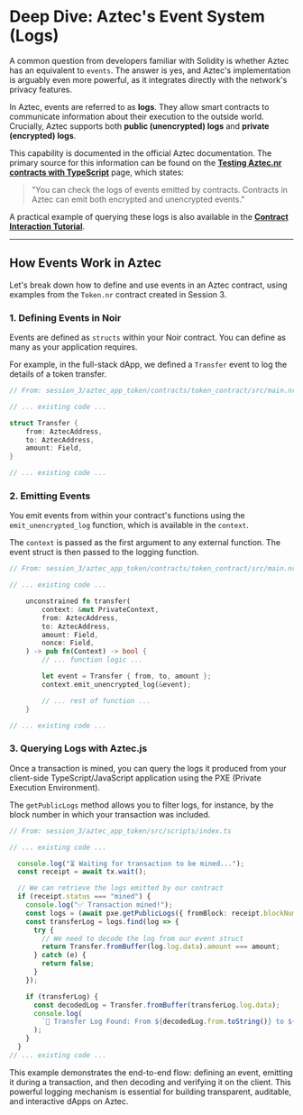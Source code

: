 # Deep Dive: Aztec's Event System (Logs)

A common question from developers familiar with Solidity is whether Aztec has an equivalent to `events`. The answer is yes, and Aztec's implementation is arguably even more powerful, as it integrates directly with the network's privacy features.

In Aztec, events are referred to as **logs**. They allow smart contracts to communicate information about their execution to the outside world. Crucially, Aztec supports both **public (unencrypted) logs** and **private (encrypted) logs**.

This capability is documented in the official Aztec documentation. The primary source for this information can be found on the **[Testing Aztec.nr contracts with TypeScript](https://docs.aztec.network/developers/guides/js_apps/test#logs)** page, which states:

> "You can check the logs of events emitted by contracts. Contracts in Aztec can emit both encrypted and unencrypted events."

A practical example of querying these logs is also available in the **[Contract Interaction Tutorial](https://docs.aztec.network/developers/tutorials/codealong/js_tutorials/simple_dapp/contract_interaction)**.

---

## How Events Work in Aztec

Let's break down how to define and use events in an Aztec contract, using examples from the `Token.nr` contract created in Session 3.

### 1. Defining Events in Noir

Events are defined as `structs` within your Noir contract. You can define as many as your application requires.

For example, in the full-stack dApp, we defined a `Transfer` event to log the details of a token transfer.

```rust
// From: session_3/aztec_app_token/contracts/token_contract/src/main.nr

// ... existing code ...

struct Transfer {
    from: AztecAddress,
    to: AztecAddress,
    amount: Field,
}

// ... existing code ...
```

### 2. Emitting Events

You emit events from within your contract's functions using the `emit_unencrypted_log` function, which is available in the `context`.

The `context` is passed as the first argument to any external function. The event struct is then passed to the logging function.

```rust
// From: session_3/aztec_app_token/contracts/token_contract/src/main.nr

// ... existing code ...

    unconstrained fn transfer(
        context: &mut PrivateContext,
        from: AztecAddress,
        to: AztecAddress,
        amount: Field,
        nonce: Field,
    ) -> pub fn(Context) -> bool {
        // ... function logic ...

        let event = Transfer { from, to, amount };
        context.emit_unencrypted_log(&event);

        // ... rest of function ...
    }

// ... existing code ...
```

### 3. Querying Logs with Aztec.js

Once a transaction is mined, you can query the logs it produced from your client-side TypeScript/JavaScript application using the PXE (Private Execution Environment).

The `getPublicLogs` method allows you to filter logs, for instance, by the block number in which your transaction was included.

```typescript
// From: session_3/aztec_app_token/src/scripts/index.ts

// ... existing code ...

  console.log("⏳ Waiting for transaction to be mined...");
  const receipt = await tx.wait();

  // We can retrieve the logs emitted by our contract
  if (receipt.status === "mined") {
    console.log("✅ Transaction mined!");
    const logs = (await pxe.getPublicLogs({ fromBlock: receipt.blockNumber! })).logs;
    const transferLog = logs.find(log => {
      try {
        // We need to decode the log from our event struct
        return Transfer.fromBuffer(log.log.data).amount === amount;
      } catch (e) {
        return false;
      }
    });

    if (transferLog) {
      const decodedLog = Transfer.fromBuffer(transferLog.log.data);
      console.log(
        `🎉 Transfer Log Found: From ${decodedLog.from.toString()} to ${decodedLog.to.toString()} for ${decodedLog.amount} tokens`
      );
    }
  }
// ... existing code ...
```

This example demonstrates the end-to-end flow: defining an event, emitting it during a transaction, and then decoding and verifying it on the client. This powerful logging mechanism is essential for building transparent, auditable, and interactive dApps on Aztec. 